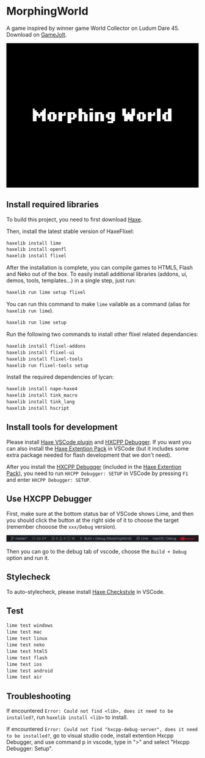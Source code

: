 # MorphingWorld

A game inspired by winner game World Collector on Ludum Dare 45. Download on [GameJolt](https://gamejolt.com/games/Morphingworld/475838).

![Title Page](screenshots/title.png)

## Install required libraries

To build this project, you need to first download [Haxe](https://haxe.org/).

Then, install the latest stable version of HaxeFlixel:

```bash
haxelib install lime
haxelib install openfl
haxelib install flixel
```

After the installation is complete, you can compile games to HTML5, Flash and Neko out of the box.
To easily install additional libraries (addons, ui, demos, tools, templates...) in a single step, just run:

```bash
haxelib run lime setup flixel
```

You can run this command to make `lime` vailable as a command (alias for `haxelib run lime`).

```bash
haxelib run lime setup
```

Run the following two commands to install other flixel related dependancies:
```bash
haxelib install flixel-addons
haxelib install flixel-ui
haxelib install flixel-tools
haxelib run flixel-tools setup
```

Install the required dependencies of lycan:

```bash
haxelib install nape-haxe4
haxelib install tink_macro
haxelib install tink_lang
haxelib install hscript
```

## Install tools for development

Please install [Haxe VSCode plugin](https://marketplace.visualstudio.com/items?itemName=nadako.vshaxe) and [HXCPP Debugger](https://marketplace.visualstudio.com/items?itemName=vshaxe.hxcpp-debugger). If you want you can also install the [Haxe Extention Pack](https://marketplace.visualstudio.com/items?itemName=vshaxe.haxe-extension-pack) in VSCode (but it includes some extra package needed for flash development that we don't need).

After you install the [HXCPP Debugger](https://marketplace.visualstudio.com/items?itemName=vshaxe.hxcpp-debugger) (included in the [Haxe Extention Pack](https://marketplace.visualstudio.com/items?itemName=vshaxe.haxe-extension-pack)), you need to run `HXCPP Debugger: SETUP` in VSCode by pressing `F1` and enter `HXCPP Debugger: SETUP`.

## Use HXCPP Debugger

First, make sure at the bottom status bar of VSCode shows Lime, and then you should click the button at the right side of it to choose the target (remember chooose the `xxx/Debug` version).

![Status Bar Lime](./screenshots/vscodestatuslime.png)

Then you can go to the debug tab of vscode, choose the `Build + Debug` option and run it.

## Stylecheck

To auto-stylecheck, please install [Haxe Checkstyle](https://marketplace.visualstudio.com/items?itemName=vshaxe.haxe-checkstyle) in VSCode.

## Test

```bash
lime test windows
lime test mac
lime test linux
lime test neko
lime test html5
lime test flash
lime test ios
lime test android
lime test air
```
## Troubleshooting
If encountered `Error: Could not find <lib>, does it need to be installed?`, run `haxelib install <lib>` to install.

If encountered `Error: Could not find "hxcpp-debug-server", does it need to be installed?`, go to visual studio code, install extention Hxcpp Debugger, and use command p in vscode, type in ">" and select "Hxcpp Debugger: Setup".
